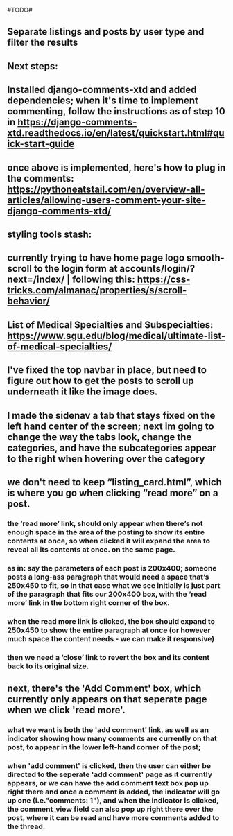 #TODO#



## Separate listings and posts by user type and filter the results

## Next steps:

## Installed django-comments-xtd and added dependencies; when it's time to implement commenting, follow the instructions as of step 10 in https://django-comments-xtd.readthedocs.io/en/latest/quickstart.html#quick-start-guide

## once above is implemented, here's how to plug in the comments: https://pythoneatstail.com/en/overview-all-articles/allowing-users-comment-your-site-django-comments-xtd/

## styling tools stash: 
## 
## currently trying to have home page logo smooth-scroll to the login form at accounts/login/?next=/index/ | following this: https://css-tricks.com/almanac/properties/s/scroll-behavior/


## List of Medical Specialties and Subspecialties: https://www.sgu.edu/blog/medical/ultimate-list-of-medical-specialties/

## I've fixed the top navbar in place, but need to figure out how to get the posts to scroll up underneath it like the image does.

## I made the sidenav a tab that stays fixed on the left hand center of the screen; next im going to change the way the tabs look, change the categories, and have the subcategories appear to the right when hovering over the category

## we don't need to keep “listing_card.html”, which is where you go when clicking “read more” on a post.
### the ‘read more’ link, should only appear when there’s not enough space in the area of the posting to show its entire contents at once, so when clicked it will expand the area to reveal all its contents at once. on the same page. 

### as in: say the parameters of each post is 200x400; someone posts a long-ass paragraph that would need a space that’s 250x450 to fit, so in that case what we see initially is just part of the paragraph that fits our 200x400 box, with the ‘read more’ link in the bottom right corner of the box.

### when the read more link is clicked, the box should expand to 250x450 to show the entire paragraph at once (or however much space the content needs - we can make it responsive)

### then we need a ‘close’ link to revert the box and its content back to its original size.

## next, there's the 'Add Comment' box, which currently only appears on that seperate page when we click 'read more'. 

### what we want is both the 'add comment' link, as well as an indicator showing how many comments are currently on that post, to appear in the lower left-hand corner of the post; 

### when 'add comment' is clicked, then the user can either be directed to the seperate 'add comment' page as it currently appears, or we can have the add comment text box pop up right there and once a comment is added, the indicator will go up one (i.e."comments: 1"), and when the indicator is clicked, the comment_view field can also pop up right there over the post, where it can be read and have more comments added to the thread.
